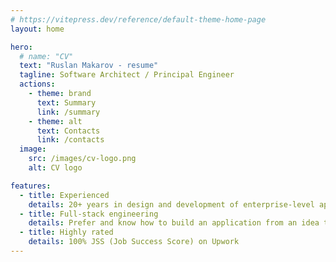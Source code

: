 ```yaml
---
# https://vitepress.dev/reference/default-theme-home-page
layout: home

hero:
  # name: "CV"
  text: "Ruslan Makarov - resume"
  tagline: Software Architect / Principal Engineer
  actions:
    - theme: brand
      text: Summary
      link: /summary
    - theme: alt
      text: Contacts
      link: /contacts
  image:
    src: /images/cv-logo.png
    alt: CV logo

features:
  - title: Experienced
    details: 20+ years in design and development of enterprise-level applications
  - title: Full-stack engineering
    details: Prefer and know how to build an application from an idea to a quality working product
  - title: Highly rated
    details: 100% JSS (Job Success Score) on Upwork
---
```

